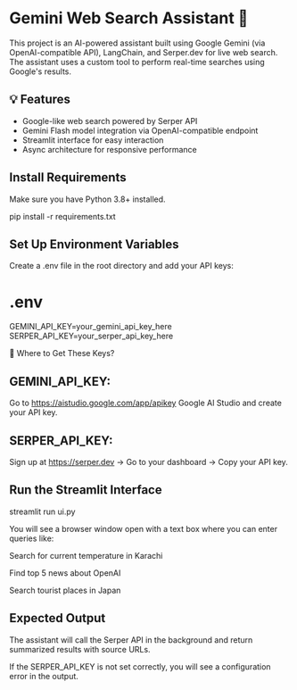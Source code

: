 # Gemini Web Search Assistant 🔎

This project is an AI-powered assistant built using Google Gemini (via OpenAI-compatible API), LangChain, and Serper.dev for live web search. The assistant uses a custom tool to perform real-time searches using Google's results.

## 💡 Features

- Google-like web search powered by Serper API
- Gemini Flash model integration via OpenAI-compatible endpoint
- Streamlit interface for easy interaction
- Async architecture for responsive performance

## Install Requirements
Make sure you have Python 3.8+ installed.

pip install -r requirements.txt

## Set Up Environment Variables
Create a .env file in the root directory and add your API keys:

# .env
GEMINI_API_KEY=your_gemini_api_key_here
SERPER_API_KEY=your_serper_api_key_here

📌 Where to Get These Keys?
## GEMINI_API_KEY:
Go to https://aistudio.google.com/app/apikey Google AI Studio and create your API key.

## SERPER_API_KEY:
Sign up at https://serper.dev → Go to your dashboard → Copy your API key.


## Run the Streamlit Interface
streamlit run ui.py

You will see a browser window open with a text box where you can enter queries like:

Search for current temperature in Karachi

Find top 5 news about OpenAI

Search tourist places in Japan

## Expected Output
The assistant will call the Serper API in the background and return summarized results with source URLs.

If the SERPER_API_KEY is not set correctly, you will see a configuration error in the output.
